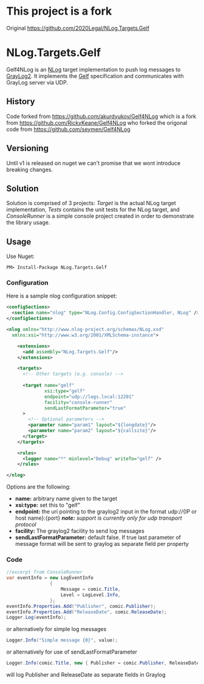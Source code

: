 # This project is a fork
Original https://github.com/2020Legal/NLog.Targets.Gelf

# NLog.Targets.Gelf
Gelf4NLog is an [NLog] target implementation to push log messages to [GrayLog2]. It implements the [Gelf] specification and communicates with GrayLog server via UDP.

## History
Code forked from https://github.com/akurdyukov/Gelf4NLog which is a fork from https://github.com/RickyKeane/Gelf4NLog who forked the origonal code from https://github.com/seymen/Gelf4NLog

## Versioning
Until v1 is released on nuget we can't promise that we wont introduce breaking changes.

## Solution
Solution is comprised of 3 projects: *Target* is the actual NLog target implementation, *Tests* contains the unit tests for the NLog target, and *ConsoleRunner* is a simple console project created in order to demonstrate the library usage.
## Usage
Use Nuget:
<!--- 
```
PM> Install-Package NLog.Targets.Gelf -Pre
```
-->
```
PM> Install-Package NLog.Targets.Gelf
```
### Configuration
Here is a sample nlog configuration snippet:
```xml
<configSections>
  <section name="nlog" type="NLog.Config.ConfigSectionHandler, NLog" />
</configSections>

<nlog xmlns="http://www.nlog-project.org/schemas/NLog.xsd"
  xmlns:xsi="http://www.w3.org/2001/XMLSchema-instance">

	<extensions>
	  <add assembly="NLog.Targets.Gelf"/>
	</extensions>

	<targets>
	  <!-- Other targets (e.g. console) -->
	
	  <target name="gelf" 
			  xsi:type="gelf" 
			  endpoint="udp://logs.local:12201"
			  facility="console-runner"
			  sendLastFormatParameter="true"
	  >
		<!-- Optional parameters -->
		<parameter name="param1" layout="${longdate}"/>
		<parameter name="param2" layout="${callsite}"/>
	  </target>
	</targets>

	<rules>
	  <logger name="*" minlevel="Debug" writeTo="gelf" />
	</rules>

</nlog>
```

Options are the following:
* __name:__ arbitrary name given to the target
* __xsi:type:__ set this to "gelf"
* __endpoint:__ the uri pointing to the graylog2 input in the format udp://{IP or host name}:{port} *__note:__ support is currently only for udp transport protocol*
* __facility:__ The graylog2 facility to send log messages
* __sendLastFormatParameter:__ default false. If true last parameter of message format will be sent to graylog as separate field per property

### Code
```c#
//excerpt from ConsoleRunner
var eventInfo = new LogEventInfo
				{
					Message = comic.Title,
					Level = LogLevel.Info,
				};
eventInfo.Properties.Add("Publisher", comic.Publisher);
eventInfo.Properties.Add("ReleaseDate", comic.ReleaseDate);
Logger.Log(eventInfo);
```
or alternatively for simple log messages
```c#
Logger.Info("Simple message {0}", value);
```
or alternatively for use of sendLastFormatParameter
```c#
Logger.Info(comic.Title, new { Publisher = comic.Publisher, ReleaseDate = comic.ReleaseDate });
```
will log Publisher and ReleaseDate as separate fields in Graylog

[NLog]: http://nlog-project.org/
[GrayLog2]: http://graylog2.org/
[Gelf]: http://graylog2.org/about/gelf
